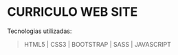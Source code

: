 # CURRICULO WEB SITE

Tecnologias utilizadas:
  > HTML5 |
  > CSS3 |
  > BOOTSTRAP |
  > SASS |
  > JAVASCRIPT 
